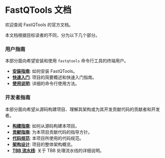# FastQTools 文档

欢迎查阅 FastQTools 的官方文档。

本文档根据目标读者的不同，分为以下几个部分。

### 用户指南

本部分面向希望安装和使用 `fastqtools` 命令行工具的终端用户。

- **[安装指南](./user_installation.md)**: 如何安装 FastQTools。
- **[快速入门](./user_quick_start.md)**: 项目的简要概述和快速入门指南。
- **[使用说明](./user_usage.md)**: 详细的命令行使用方法。

### 开发者指南

本部分面向希望从源码构建项目、理解其架构或为其开发贡献代码的贡献者和开发者。

- **[构建指南](./dev_building.md)**: 如何从源码构建本项目。
- **[贡献指南](./dev_contributing.md)**: 为本项目贡献代码的指导方针。
- **[代码规范](./dev_coding_standards.md)**: 本项目所使用的代码规范。
- **[架构设计](./dev_architecture.md)**: 项目的整体架构概览。
- **[TBB 流水线](./dev_tbb_pipeline.md)**: 关于 TBB 处理流水线的详细说明。
